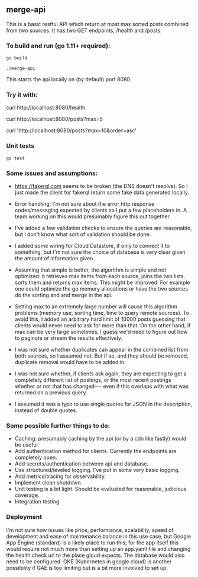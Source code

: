 
## merge-api

This is a basic restful API which return at most max sorted posts 
combined from two sources. It has two GET endpoints, /health and /posts.

### To build and run (go 1.11+ required):
  
`go build`

`./merge-api`

This starts the api locally on (by default) port 8080.

### Try it with:

curl http://localhost:8080/health

curl http://localhost:8080/posts?max=5 

curl 'http://localhost:8080/posts?max=10&order=asc'

### Unit tests

`go test`

### Some issues and assumptions:

* https://fakerql.com seems to be broken (the DNS doesn't resolve).
So I just made the client for fakerql return some fake data generated locally.

* Error handling: I'm not sure about the error http response codes/messaging 
expected by clients so I put a few placeholders in. A team working on 
this would presumably figure this out together.

* I've added a few validation checks to ensure the queries
are reasonable, but I don't know what sort of validation
should be done.

* I added some wiring for Cloud Datastore, if only 
to connect it to something, but I'm not sure the choice of database 
is very clear given the amount of information given.

* Assuming that simple is better,
the algorithm is simple and not optimized: it retrieves max
items from each source, joins the two lists, sorts them and
returns max items. This might be improved. For example
one could optimize the go memory allocations or have 
the two sources do the sorting and and merge in the api.

* Setting max to an extremely large number will cause this 
algorithm problems (memory use, sorting time, time to query remote sources). 
To avoid this, I added an arbitrary hard limit of 10000 posts
guessing that clients would never need to ask for more than that.
On the other hand, if max can be very large sometimes, I guess 
we'd need to figure out how to paginate or stream the results
effectively.

* I was not sure whether duplicates can appear in the combined
list from both sources, so I assumed not. But if so, and they 
should be removed, duplicate removal would have to be added in.

* I was not sure whether, if clients ask again, they are expecting
to get a completely different list of postings, or the most recent
postings whether or not that has changed--- even if this overlaps
with what was returned on a previous query.

* I assumed it was a typo to use single quotes for JSON in the description,
instead of double quotes.



### Some possible further things to do:

* Caching: presumably caching by the api (or by a cdn like fastly) would be useful.
* Add authentication method for clients. Currently the endpoints are completely open. 
* Add secrets/authentication between api and database.
* Use structured/leveled logging. I've put in some very basic logging.
* Add metrics/tracing for observability.
* Implement clean shutdown. 
* Unit testing is a bit light. Should be evaluated for reasonable, judicious coverage.
* Integration testing 


### Deployment

I'm not sure how issues like price, performance, scalability,
speed of development and ease of maintenance balance in this use case, 
but Google App Engine (standard) is a likely place to run this;
for the app itself this would require not much more than setting up an app.yaml
file and changing the health check url to the place gloud expects.
The database would also need to be configured.
GKE (Kubernetes in google cloud) is another possibility 
if GAE is too limiting but is a bit more involved to set up.


